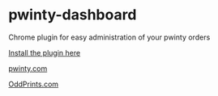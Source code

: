 pwinty-dashboard
================

Chrome plugin for easy administration of your pwinty orders

[Install the plugin here](https://chrome.google.com/webstore/detail/ammefooaekoicegnkdmmcomeajkknlkp)

[pwinty.com](http://www.pwinty.com)

[OddPrints.com](http://www.oddprints.com)